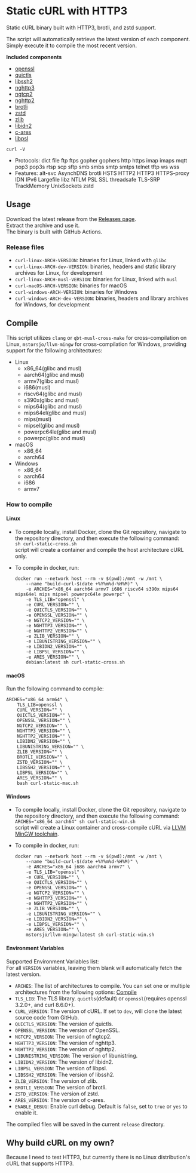 # Static cURL with HTTP3

Static cURL binary built with HTTP3, brotli, and zstd  support.

The script will automatically retrieve the latest version of each component.  
Simply execute it to compile the most recent version.

**Included components**

- [openssl](https://www.openssl.org)
- [quictls](https://github.com/quictls/openssl)
- [libssh2](https://github.com/libssh2/libssh2)
- [nghttp3](https://github.com/ngtcp2/nghttp3)
- [ngtcp2](https://github.com/ngtcp2/ngtcp2)
- [nghttp2](https://github.com/nghttp2/nghttp2)
- [brotli](https://github.com/google/brotli)
- [zstd](https://github.com/facebook/zstd)
- [zlib](https://zlib.net)
- [libidn2](https://github.com/libidn/libidn2)
- [c-ares](https://c-ares.haxx.se)
- [libpsl](https://rockdaboot.github.io/libpsl/)

`curl -V`
- Protocols: dict file ftp ftps gopher gophers http https imap imaps mqtt pop3 pop3s rtsp scp sftp smb smbs smtp smtps telnet tftp ws wss
- Features: alt-svc AsynchDNS brotli HSTS HTTP2 HTTP3 HTTPS-proxy IDN IPv6 Largefile libz NTLM PSL SSL threadsafe TLS-SRP TrackMemory UnixSockets zstd

## Usage

Download the latest release from the [Releases page](https://github.com/stunnel/static-curl/releases/latest).  
Extract the archive and use it.  
The binary is built with GitHub Actions.

### Release files

- `curl-linux-ARCH-VERSION`: binaries for Linux, linked with `glibc`
- `curl-linux-ARCH-dev-VERSION`: binaries, headers and static library archives for Linux, for development
- `curl-linux-ARCH-musl-VERSION`: binaries for Linux, linked with `musl`
- `curl-macOS-ARCH-VERSION`: binaries for macOS
- `curl-windows-ARCH-VERSION`: binaries for Windows
- `curl-windows-ARCH-dev-VERSION`: binaries, headers and library archives for Windows, for development

## Compile

This script utilizes `clang` or `qbt-musl-cross-make` for cross-compilation on Linux, `mstorsjo/llvm-mingw` for cross-compilation for Windows, providing support for the following architectures:

- Linux
  - x86_64(glibc and musl)
  - aarch64(glibc and musl)
  - armv7(glibc and musl)
  - i686(musl)
  - riscv64(glibc and musl)
  - s390x(glibc and musl)
  - mips64(glibc and musl)
  - mips64el(glibc and musl)
  - mips(musl)
  - mipsel(glibc and musl)
  - powerpc64le(glibc and musl)
  - powerpc(glibc and musl)
- macOS
  - x86_64
  - aarch64
- Windows
  - x86_64
  - aarch64
  - i686
  - armv7

### How to compile

#### Linux

- To compile locally, install Docker, clone the Git repository, navigate to the repository directory, and then execute the following command:  
`sh curl-static-cross.sh`  
script will create a container and compile the host architecture cURL only.

- To compile in docker, run:  
  ```shell
  docker run --network host --rm -v $(pwd):/mnt -w /mnt \
      --name "build-curl-$(date +%Y%m%d-%H%M)" \
      -e ARCHES="x86_64 aarch64 armv7 i686 riscv64 s390x mips64 mips64el mips mipsel powerpc64le powerpc" \
      -e TLS_LIB="openssl" \
      -e CURL_VERSION="" \
      -e QUICTLS_VERSION="" \
      -e OPENSSL_VERSION="" \
      -e NGTCP2_VERSION="" \
      -e NGHTTP3_VERSION="" \
      -e NGHTTP2_VERSION="" \
      -e ZLIB_VERSION="" \
      -e LIBUNISTRING_VERSION="" \
      -e LIBIDN2_VERSION="" \
      -e LIBPSL_VERSION="" \
      -e ARES_VERSION="" \
      debian:latest sh curl-static-cross.sh
  ```

#### macOS

Run the following command to compile:

```shell
ARCHES="x86_64 arm64" \
    TLS_LIB=openssl \
    CURL_VERSION="" \
    QUICTLS_VERSION="" \
    OPENSSL_VERSION="" \
    NGTCP2_VERSION="" \
    NGHTTP3_VERSION="" \
    NGHTTP2_VERSION="" \
    LIBIDN2_VERSION="" \
    LIBUNISTRING_VERSION="" \
    ZLIB_VERSION="" \
    BROTLI_VERSION="" \
    ZSTD_VERSION="" \
    LIBSSH2_VERSION="" \
    LIBPSL_VERSION="" \
    ARES_VERSION="" \
    bash curl-static-mac.sh
```

#### Windows

- To compile locally, install Docker, clone the Git repository, navigate to the repository directory, and then execute the following command:  
  `ARCHES="x86_64 aarch64" sh curl-static-win.sh`  
  script will create a Linux container and cross-compile cURL via [LLVM MinGW toolchain](https://github.com/mstorsjo/llvm-mingw).

- To compile in docker, run:
  ```shell
  docker run --network host --rm -v $(pwd):/mnt -w /mnt \
      --name "build-curl-$(date +%Y%m%d-%H%M)" \
      -e ARCHES="x86_64 i686 aarch64 armv7" \
      -e TLS_LIB="openssl" \
      -e CURL_VERSION="" \
      -e QUICTLS_VERSION="" \
      -e OPENSSL_VERSION="" \
      -e NGTCP2_VERSION="" \
      -e NGHTTP3_VERSION="" \
      -e NGHTTP2_VERSION="" \
      -e ZLIB_VERSION="" \
      -e LIBUNISTRING_VERSION="" \
      -e LIBIDN2_VERSION="" \
      -e LIBPSL_VERSION="" \
      -e ARES_VERSION="" \
      mstorsjo/llvm-mingw:latest sh curl-static-win.sh
  ```

#### Environment Variables

Supported Environment Variables list:  
For all `VERSION` variables, leaving them blank will automatically fetch the latest version.

- `ARCHES`: The list of architectures to compile. You can set one or multiple architectures from the following options: [Compile](#Compile)
- `TLS_LIB`: The TLS library. `quictls`(default) or `openssl`(requires openssl 3.2.0+, and curl 8.6.0+).
- `CURL_VERSION`: The version of cURL. If set to `dev`, will clone the latest source code from GitHub.
- `QUICTLS_VERSION`: The version of quictls.
- `OPENSSL_VERSION`: The version of OpenSSL.
- `NGTCP2_VERSION`: The version of ngtcp2.
- `NGHTTP3_VERSION`: The version of nghttp3.
- `NGHTTP2_VERSION`: The version of nghttp2.
- `LIBUNISTRING_VERSION`: The version of libunistring.
- `LIBIDN2_VERSION`: The version of libidn2.
- `LIBPSL_VERSION`: The version of libpsl.
- `LIBSSH2_VERSION`: The version of libssh2.
- `ZLIB_VERSION`: The version of zlib.
- `BROTLI_VERSION`: The version of brotli.
- `ZSTD_VERSION`: The version of zstd.
- `ARES_VERSION`: The version of c-ares.
- `ENABLE_DEBUG`: Enable curl debug. Default is `false`, set to `true` or `yes` to enable it.

The compiled files will be saved in the current `release` directory.

## Why build cURL on my own?

Because I need to test HTTP3, but currently there is no Linux distribution's cURL that supports HTTP3.
